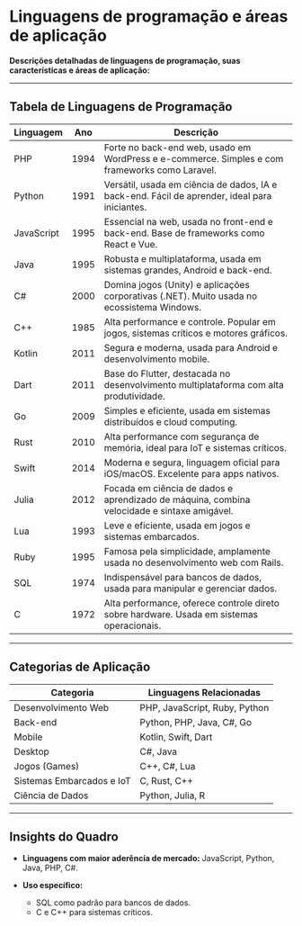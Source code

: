 # Linguagens de programação e áreas de aplicação

**Descrições detalhadas de linguagens de programação, suas características e áreas de aplicação:**

---

## Tabela de Linguagens de Programação

| Linguagem  | Ano  | Descrição                                                                                      |
| ---------- | ---- | ---------------------------------------------------------------------------------------------- |
| PHP        | 1994 | Forte no back-end web, usado em WordPress e e-commerce. Simples e com frameworks como Laravel. |
| Python     | 1991 | Versátil, usada em ciência de dados, IA e back-end. Fácil de aprender, ideal para iniciantes.  |
| JavaScript | 1995 | Essencial na web, usada no front-end e back-end. Base de frameworks como React e Vue.          |
| Java       | 1995 | Robusta e multiplataforma, usada em sistemas grandes, Android e back-end.                      |
| C#         | 2000 | Domina jogos (Unity) e aplicações corporativas (.NET). Muito usada no ecossistema Windows.     |
| C++        | 1985 | Alta performance e controle. Popular em jogos, sistemas críticos e motores gráficos.           |
| Kotlin     | 2011 | Segura e moderna, usada para Android e desenvolvimento mobile.                                 |
| Dart       | 2011 | Base do Flutter, destacada no desenvolvimento multiplataforma com alta produtividade.          |
| Go         | 2009 | Simples e eficiente, usada em sistemas distribuídos e cloud computing.                         |
| Rust       | 2010 | Alta performance com segurança de memória, ideal para IoT e sistemas críticos.                 |
| Swift      | 2014 | Moderna e segura, linguagem oficial para iOS/macOS. Excelente para apps nativos.               |
| Julia      | 2012 | Focada em ciência de dados e aprendizado de máquina, combina velocidade e sintaxe amigável.    |
| Lua        | 1993 | Leve e eficiente, usada em jogos e sistemas embarcados.                                        |
| Ruby       | 1995 | Famosa pela simplicidade, amplamente usada no desenvolvimento web com Rails.                   |
| SQL        | 1974 | Indispensável para bancos de dados, usada para manipular e gerenciar dados.                    |
| C          | 1972 | Alta performance, oferece controle direto sobre hardware. Usada em sistemas operacionais.      |

---

## Categorias de Aplicação

| Categoria                 | Linguagens Relacionadas       |
| ------------------------- | ----------------------------- |
| Desenvolvimento Web       | PHP, JavaScript, Ruby, Python |
| Back-end                  | Python, PHP, Java, C#, Go     |
| Mobile                    | Kotlin, Swift, Dart           |
| Desktop                   | C#, Java                      |
| Jogos (Games)             | C++, C#, Lua                  |
| Sistemas Embarcados e IoT | C, Rust, C++                  |
| Ciência de Dados          | Python, Julia, R              |

---

## Insights do Quadro

- **Linguagens com maior aderência de mercado:**
  JavaScript, Python, Java, PHP, C#.

- **Uso específico:**
  - SQL como padrão para bancos de dados.
  - C e C++ para sistemas críticos.
